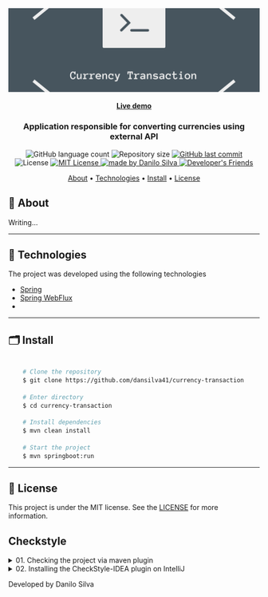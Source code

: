 <img align="center" src="docs/logo.png" alt="Currency Transaction">
    
<h4 align="center">
    <a href="https://rocketmusics.herokuapp.com/">Live demo</a>
</h4>

<h3 align="center">
    Application responsible for converting currencies using external API
</h3>

<p align="center">
  <img alt="GitHub language count" src="https://img.shields.io/github/languages/count/dansilva41/currency-transaction?color=%2304D361">

  <img alt="Repository size" src="https://img.shields.io/github/repo-size/dansilva41/currency-transaction">

  <a href="https://github.com/dansilva41/currency-transaction/commits/main">
    <img alt="GitHub last commit" src="https://img.shields.io/github/last-commit/dansilva41/currency-transaction">
  </a>

   <img alt="License" src="https://img.shields.io/badge/license-MIT-brightgreen">
   <a href="https://github.com/dansilva41/currency-transaction/stargazers">
    <img alt="MIT License" src="https://img.shields.io/github/stars/dansilva41/currency-transaction?style=social">
  </a>

  <a href="https://dansilva41.github.io">
    <img alt="made by Danilo Silva" src="https://img.shields.io/badge/made%20by-Danilo%20Silva-blue">
  </a>

  <a href="https://developers-friends.gitbook.io/">
    <img alt="Developer's Friends" src="https://img.shields.io/badge/Blog-Developers%20Friends-orange">
    </a> 
</p>

<p align="center">
 <a href="#dizzy-about">About</a> •
 <a href="#rocket-technologies">Technologies</a> •
 <a href="#install">Install</a> •
 <a href="#memo-license">License</a>

</p>

## :dizzy: About

Writing...

---

## :rocket: Technologies

The project was developed using the following technologies

- [Spring](https://spring.io/)
- [Spring WebFlux](https://docs.spring.io/spring-framework/docs/current/reference/html/web-reactive.html)
- 

---

## 🗂 Install

```bash

    # Clone the repository
    $ git clone https://github.com/dansilva41/currency-transaction

    # Enter directory
    $ cd currency-transaction

    # Install dependencies
    $ mvn clean install

    # Start the project
    $ mvn springboot:run
```

---

## :memo: License
This project is under the MIT license. See the [LICENSE](https://github.com/dansilva41/currency-transaction/blob/main/LICENSE) for more information.

## Checkstyle

<details>
    <summary>01. Checking the project via maven plugin</summary>

- To run the check in the project, just use this maven command in shell/console or run via IDEA.

```bash
    mvn checkstyle:check
```
- To generate a report from the analysis of code style violations, just use this maven command in shell/console or run via IDEA.

```bash
    mvn checkstyle:checkstyle
```
Report generated in **target/site/checkstyle.html**.

</details>

<details>
    <summary>02. Installing the CheckStyle-IDEA plugin on IntelliJ</summary>
    
We can use the CheckStyle-IDEA plugin to help formatting code in the IDE.
To configure it is very simple, first install the plugin via the link above or on IntelliJ at
**File > Settings > Plugins**.

![Install plugin Checkstyle IDEA](docs/checkstyle/install-plugin-checkstyle.png)

### 02. Configuring the CheckStyle-IDEA plugin

- After installation, we need to import the settings defined in the checkstyle.xml file into the CheckStyle-IDEA plugin.
  Navigate to **File > Settings > Tools > Checkstyle** and in **Configuration File** click **Add** (+ sign on the right), indicate the path of your checkstyle.xml and click next.

![Configure the Checkstyle IDEA - First](docs/checkstyle/configure-checkstyle-intellij-first.png)

- With the file imported, don't forget to leave it selected as **Active**.

![Configure the Checkstyle IDEA - Second](docs/checkstyle/configure-checkstyle-intellij-second.png)

- Now let's add the same checkstyle file to the IntelliJ settings itself, so when we use the default formatting shortcuts it will automatically look for Checkstyle Main.
  Within settings, go to **Editor > Code Style > Java** and import the file as shown in the image below:

![Set code style look checkstyle](docs/checkstyle/set-code-style-look-checkstyle.png)

- Once these settings are finished, the CheckStyle option will appear at the bottom of IntelliJ and when clicking, the screen below will appear.
  At this point, in Rules select the one you imported in the previous steps and run the verification.

- In Intellij IDEA, select the project, package(s) or class(es) and **Right click > Analyse > Inspect Code... > OK** then plugin will indicate the problems found.

</details>

Developed by Danilo Silva
